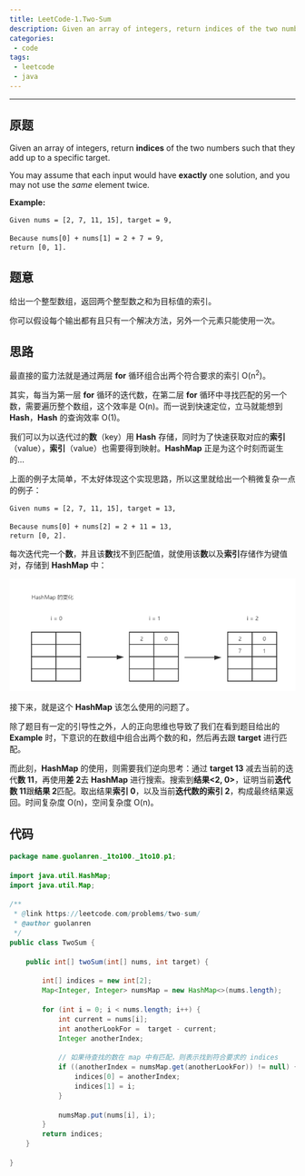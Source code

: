 ```yaml
---
title: LeetCode-1.Two-Sum
description: Given an array of integers, return indices of the two numbers such that they add up to a specific target...
categories: 
 - code
tags:
 - leetcode
 - java
---
```


------

## 原题

Given an array of integers, return **indices** of the two numbers such that they add up to a specific target.

You may assume that each input would have **exactly** one solution, and you may not use the *same* element twice.

**Example:**

```
Given nums = [2, 7, 11, 15], target = 9,

Because nums[0] + nums[1] = 2 + 7 = 9,
return [0, 1].
```

## 题意

给出一个整型数组，返回两个整型数之和为目标值的索引。

你可以假设每个输出都有且只有一个解决方法，另外一个元素只能使用一次。

## 思路

最直接的蛮力法就是通过两层 **for** 循环组合出两个符合要求的索引 O(n<sup>2</sup>)。

其实，每当为第一层 **for** 循环的迭代数，在第二层 **for** 循环中寻找匹配的另一个数，需要遍历整个数组，这个效率是 O(n)。而一说到快速定位，立马就能想到 **Hash**，**Hash** 的查询效率 O(1)。

我们可以为以迭代过的**数**（key）用 **Hash** 存储，同时为了快速获取对应的**索引**（value），**索引**（value）也需要得到映射。**HashMap** 正是为这个时刻而诞生的...

上面的例子太简单，不太好体现这个实现思路，所以这里就给出一个稍微复杂一点的例子：

```
Given nums = [2, 7, 11, 15], target = 13,

Because nums[0] + nums[2] = 2 + 11 = 13,
return [0, 2].
```

每次迭代完一个**数**，并且该**数**找不到匹配值，就使用该**数**以及**索引**存储作为键值对，存储到 **HashMap** 中：

![HashMap 内部数据变化](https://github.com/guolanren/gallery/blob/master/leetcode/1to100/1to10/p1-Two-Sum/HashMap-Data.png?raw=true)

接下来，就是这个 **HashMap** 该怎么使用的问题了。

除了题目有一定的引导性之外，人的正向思维也导致了我们在看到题目给出的 **Example** 时，下意识的在数组中组合出两个数的和，然后再去跟 **target** 进行匹配。

而此刻，**HashMap** 的使用，则需要我们逆向思考：通过 **target 13** 减去当前的迭代**数 11**，再使用**差 2**去 **HashMap** 进行搜索。搜索到**结果<2, 0>**，证明当前**迭代数 11**跟**结果 2**匹配。取出结果**索引 0**，以及当前**迭代数的索引 2**，构成最终结果返回。时间复杂度 O(n)，空间复杂度 O(n)。

## 代码

```java
package name.guolanren._1to100._1to10.p1;

import java.util.HashMap;
import java.util.Map;

/**
 * @link https://leetcode.com/problems/two-sum/
 * @author guolanren
 */
public class TwoSum {

    public int[] twoSum(int[] nums, int target) {

        int[] indices = new int[2];
        Map<Integer, Integer> numsMap = new HashMap<>(nums.length);

        for (int i = 0; i < nums.length; i++) {
            int current = nums[i];
            int anotherLookFor =  target - current;
            Integer anotherIndex;

            // 如果待查找的数在 map 中有匹配，则表示找到符合要求的 indices
            if ((anotherIndex = numsMap.get(anotherLookFor)) != null) {
                indices[0] = anotherIndex;
                indices[1] = i;
            }

            numsMap.put(nums[i], i);
        }
        return indices;
    }

}
```